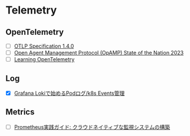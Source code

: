 # Telemetry
## OpenTelemetry
- [ ] [OTLP Specification 1.4.0](https://opentelemetry.io/docs/specs/otlp/)
- [ ] [Open Agent Management Protocol (OpAMP) State of the Nation 2023](https://opentelemetry.io/blog/2023/opamp-status/)
- [ ] [Learning OpenTelemetry](https://www.oreilly.com/library/view/learning-opentelemetry/9781098147174/)
## Log
- [x] [Grafana Lokiで始めるPodログ/k8s Events管理](https://speakerdeck.com/nutslove/k8s-eventsguan-li) 
## Metrics
- [ ] [Prometheus実践ガイド: クラウドネイティブな監視システムの構築](https://techbookfest.org/product/42ij8RQr1VLyLQvU23JpSV?productVariantID=kZY8D43sX5z155nKvzYcq8)